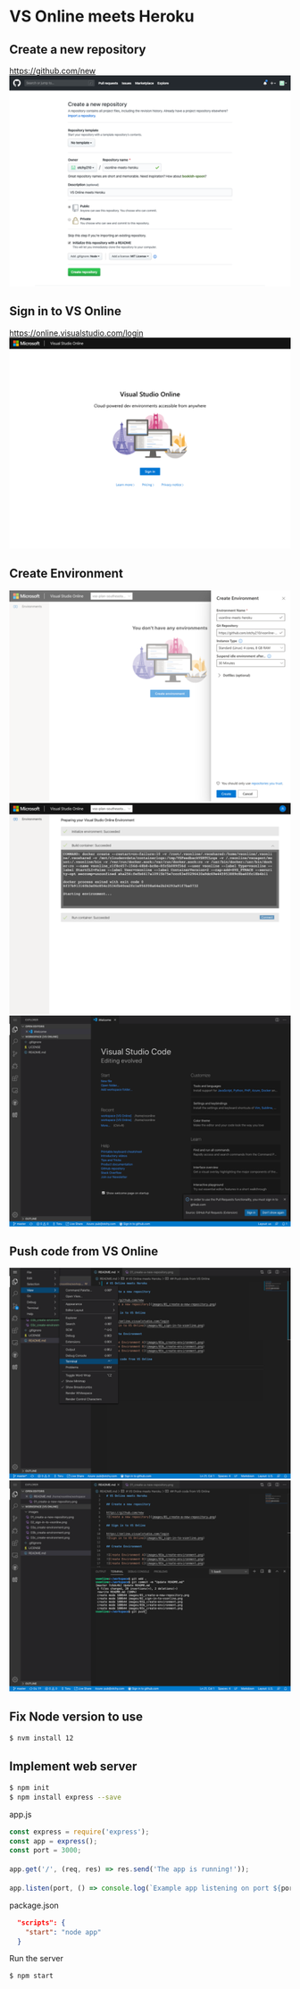 # VS Online meets Heroku

## Create a new repository

https://github.com/new
![Create a new repository](images/01_create-a-new-repository.png)

## Sign in to VS Online

https://online.visualstudio.com/login
![Sign in to VS Online](images/02_sign-in-to-vsonline.png)

## Create Environment

![Create Environment A](images/03a_create-environment.png)
![Create Environment B](images/03b_create-environment.png)
![Create Environment C](images/03c_create-environment.png)

## Push code from VS Online

![New Terminal](images/04a_new-terminal.png)
![Git commands](images/04b_git-commands.png)

## Fix Node version to use

```bash
$ nvm install 12
```

## Implement web server

```bash
$ npm init
$ npm install express --save
```

app.js
```js
const express = require('express');
const app = express();
const port = 3000;

app.get('/', (req, res) => res.send('The app is running!'));

app.listen(port, () => console.log(`Example app listening on port ${port}!`));
```

package.json
```json
  "scripts": {
    "start": "node app"
  }
```

Run the server
```bash
$ npm start
```
